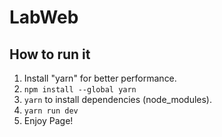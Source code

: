 # LabWeb
## How to run it
1. Install "yarn" for better performance.
2. ``npm install --global yarn``
3. ``yarn`` to install dependencies (node_modules).
4. ``yarn run dev``
5. Enjoy Page!

